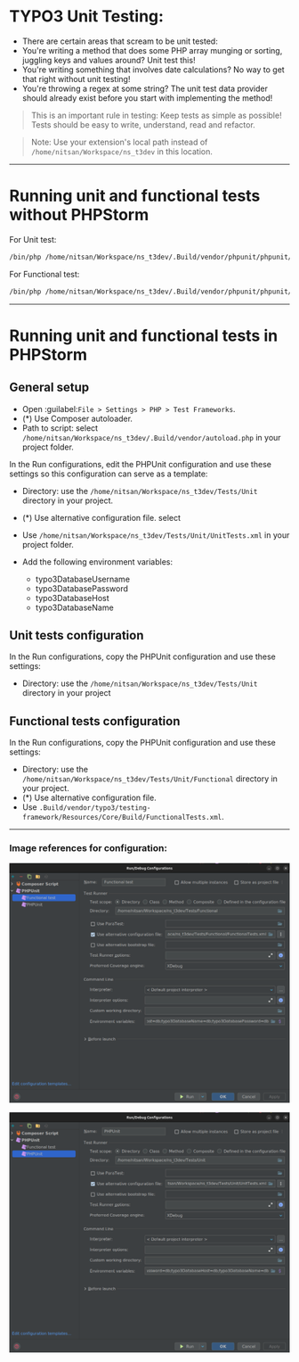 # TYPO3 Unit Testing:

* There are certain areas that scream to be unit tested:
* You're writing a method that does some PHP array munging or sorting, juggling keys and values around? Unit test this!
* You're writing something that involves date calculations? No way to get that right without unit testing!
* You're throwing a regex at some string? The unit test data provider should already exist before you start with implementing the method!

> This is an important rule in testing:
Keep tests as simple as possible! Tests should be easy to write, understand, read and refactor.


> Note: Use your extension's local path instead of `/home/nitsan/Workspace/ns_t3dev` in this location.

---
Running unit and functional tests without PHPStorm
=============================================
For Unit test:
```sh
/bin/php /home/nitsan/Workspace/ns_t3dev/.Build/vendor/phpunit/phpunit/phpunit --configuration /home/nitsan/Workspace/ns_t3dev/Tests/Unit/UnitTests.xml /home/nitsan/Workspace/ns_t3dev/Tests/Unit
```

For Functional test:
```sh
/bin/php /home/nitsan/Workspace/ns_t3dev/.Build/vendor/phpunit/phpunit/phpunit --configuration /home/nitsan/Workspace/ns_t3dev/Tests/Functional/FunctionalTests.xml /home/nitsan/Workspace/ns_t3dev/Tests/Functional
```
---
Running unit and functional tests in PHPStorm
=============================================

General setup
-------------

-  Open :guilabel:`File > Settings > PHP > Test Frameworks`.
-  (*) Use Composer autoloader.
-  Path to script: select `/home/nitsan/Workspace/ns_t3dev/.Build/vendor/autoload.php` in your project folder.

In the Run configurations, edit the PHPUnit configuration and use these
settings so this configuration can serve as a template:

-  Directory: use the `/home/nitsan/Workspace/ns_t3dev/Tests/Unit` directory in your project.
-  (*) Use alternative configuration file. select
-  Use `/home/nitsan/Workspace/ns_t3dev/Tests/Unit/UnitTests.xml`
   in your project folder.
-  Add the following environment variables:

    -  typo3DatabaseUsername
    -  typo3DatabasePassword
    -  typo3DatabaseHost
    -  typo3DatabaseName

Unit tests configuration
------------------------

In the Run configurations, copy the PHPUnit configuration and use these
settings:

-  Directory: use the `/home/nitsan/Workspace/ns_t3dev/Tests/Unit` directory in your project

Functional tests configuration
------------------------------

In the Run configurations, copy the PHPUnit configuration and use these
settings:

-  Directory: use the `/home/nitsan/Workspace/ns_t3dev/Tests/Unit/Functional` directory in your project.
-  (*) Use alternative configuration file.
-  Use
   `.Build/vendor/typo3/testing-framework/Resources/Core/Build/FunctionalTests.xml`.

---------------------------------------------------------
### Image references for configuration:
![Configuration for functional test](../Resources/Public/Images/FunctionalTest.png "Functional Test")

![Configuration for unit test](../Resources/Public/Images/UnitTest.png "Unit Test")
